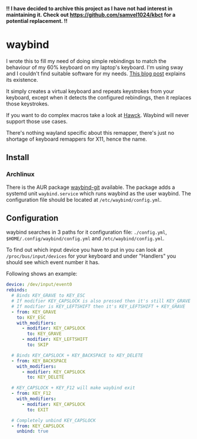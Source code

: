 **!! I have decided to archive this project as I have not had interest in maintaining it. Check out https://github.com/samvel1024/kbct for a potential replacement. !!**

# waybind

I wrote this to fill my need of doing simple rebindings to match the behaviour of my 60% keyboard on my laptop's keyboard. I'm using sway and I couldn't find suitable software for my needs. [This blog post](https://www.codedbearder.com/posts/writing-keyboard-remapper-wayland/) explains its existence.

It simply creates a virtual keyboard and repeats keystrokes from your keyboard, except when it detects the configured rebindings, then it replaces those keystrokes.

If you want to do complex macros take a look at [Hawck](https://github.com/snyball/Hawck). Waybind will never support those use cases.

There's nothing wayland specific about this remapper, there's just no shortage of keyboard remappers for X11, hence the name.

## Install
### Archlinux
There is the AUR package [waybind-git](https://aur.archlinux.org/packages/waybind-git/) available.
The package adds a systemd unit `waybind.service` which runs waybind as the user waybind.
The configuration file should be located at `/etc/waybind/config.yml`.

## Configuration
waybind searches in 3 paths for it configuration file: `./config.yml`, `$HOME/.config/waybind/config.yml` and `/etc/waybind/config.yml`.

To find out which input device you have to put in you can look at `/proc/bus/input/devices` for your keyboard and under "Handlers" you should see which event number it has.

Following shows an example:
```yaml
device: /dev/input/event0
rebinds:
  # Binds KEY_GRAVE to KEY_ESC
  # If modifier KEY_CAPSLOCK is also pressed then it's still KEY_GRAVE but KEY_CAPSLOCK is removed
  # If modifier is KEY_LEFTSHIFT then it's KEY_LEFTSHIFT + KEY_GRAVE
  - from: KEY_GRAVE
    to: KEY_ESC
    with_modifiers:
      - modifier: KEY_CAPSLOCK
        to: KEY_GRAVE
      - modifier: KEY_LEFTSHIFT
        to: SKIP

  # Binds KEY_CAPSLOCK + KEY_BACKSPACE to KEY_DELETE
  - from: KEY_BACKSPACE
    with_modifiers:
      - modifier: KEY_CAPSLOCK
        to: KEY_DELETE

  # KEY_CAPSLOCK + KEY_F12 will make waybind exit
  - from: KEY_F12
    with_modifiers:
      - modifier: KEY_CAPSLOCK
        to: EXIT

  # Completely unbind KEY_CAPSLOCK
  - from: KEY_CAPSLOCK
    unbind: true
``` 

